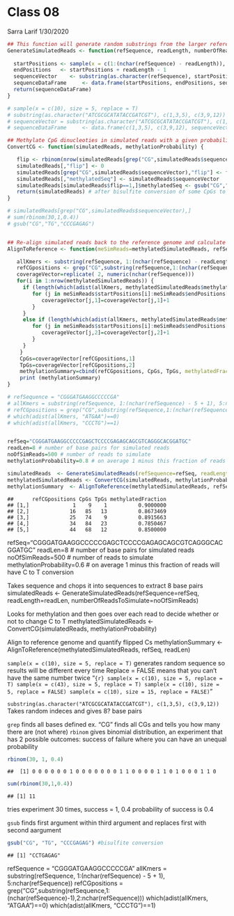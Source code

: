 Class 08
================
Sarra Larif
1/30/2020

``` r
## This function will generate random substrings from the larger reference sequence 
GenerateSimulatedReads <- function(refSequence, readLength, numberOfReadsToSimulate) {
  
  startPositions <- sample(x = c(1:(nchar(refSequence) - readLength)), size = numberOfReadsToSimulate, replace = T)
  endPositions   <- startPositions + readLength - 1
  sequenceVector    <- substring(as.character(refSequence), startPositions, endPositions)
  sequenceDataFrame     <- data.frame(startPositions, endPositions, sequenceVector, stringsAsFactors = FALSE)
  return(sequenceDataFrame)
}

# sample(x = c(10), size = 5, replace = T)
# substring(as.character("ATCGCGCATATACCGATCGT"), c(1,3,5), c(3,9,12))
# sequenceVector = substring(as.character("ATCGCGCATATACCGATCGT"), c(1,3,5), c(3,9,12))
# sequenceDataFrame     <- data.frame(c(1,3,5), c(3,9,12), sequenceVector, stringsAsFactors = FALSE)

## Methylate CpG dinucleoties in simulated reads with a given probability 
ConvertCG <- function(simulatedReads, methylationProbability) {

   flip <- rbinom(nrow(simulatedReads[grep("CG",simulatedReads$sequenceVector),]),1,1-methylationProbability)
   simulatedReads[,"flip"] <- 0
   simulatedReads[grep("CG",simulatedReads$sequenceVector),"flip"] <- flip
   simulatedReads[,"methylatedSeq"] <- simulatedReads$sequenceVector
   simulatedReads[simulatedReads$flip==1,]$methylatedSeq <- gsub("CG","TG",simulatedReads[simulatedReads$flip==1,]$sequenceVector)
   return(simulatedReads) # after bisulfite conversion of some CpGs to TpGs 
}

# simulatedReads[grep("CG",simulatedReads$sequenceVector),]
# sum(rbinom(30,1,0.4))
# gsub("CG","TG","CCCGAGAG")


## Re-align simulated reads back to the reference genome and calculate methylation ratios for CpGs 
AlignToReference <- function(meSimReads=methylatedSimulatedReads, refSequence, readLength, numberOfMismatches=1) {

   allKmers <- substring(refSequence, 1:(nchar(refSequence) - readLength + 1), readLength:nchar(refSequence))
   refCGpositions <- grep("CG",substring(refSequence,1:(nchar(refSequence)-1),2:nchar(refSequence)))
   coverageVector=replicate( 2, numeric(nchar(refSequence)))
   for(i in 1:nrow(methylatedSimulatedReads)) {
     if (length(which(adist(allKmers, methylatedSimulatedReads$methylatedSeq[i])==0,))==1){
        for (j in meSimReads$startPositions[i]:meSimReads$endPositions[i]){
           coverageVector[j,1]=coverageVector[j,1]+1
        }
     }
     else if (length(which(adist(allKmers, methylatedSimulatedReads$methylatedSeq[i])<=numberOfMismatches,))==1){
        for (j in meSimReads$startPositions[i]:meSimReads$endPositions[i]){
           coverageVector[j,2]=coverageVector[j,2]+1
        }
     }
    }
    CpGs=coverageVector[refCGpositions,1]
    TpGs=coverageVector[refCGpositions,2]
    methylationSummary=cbind(refCGpositions, CpGs, TpGs, methylatedFraction=CpGs/(CpGs+TpGs))
    print (methylationSummary)
}

# refSequence = "CGGGATGAAGGCCCCCGA"
# allKmers = substring(refSequence, 1:(nchar(refSequence) - 5 + 1), 5:nchar(refSequence))
# refCGpositions = grep("CG",substring(refSequence,1:(nchar(refSequence)-1),2:nchar(refSequence)))
# which(adist(allKmers, "ATGAA")==0)
# which(adist(allKmers, "CCCTG")==1)


refSeq="CGGGATGAAGGCCCCCGAGCTCCCCGAGAGCAGCGTCAGGGCACGGATGC"
readLen=8 # number of base pairs for simulated reads
noOfSimReads=500 # number of reads to simulate 
methylationProbability=0.8 # on average 1 minus this fraction of reads will have C to T conversion

simulatedReads  <- GenerateSimulatedReads(refSequence=refSeq, readLength=readLen, numberOfReadsToSimulate=noOfSimReads)
methylatedSimulatedReads <- ConvertCG(simulatedReads, methylationProbability)
methylationSummary  <- AlignToReference(methylatedSimulatedReads, refSeq, readLen)
```

    ##      refCGpositions CpGs TpGs methylatedFraction
    ## [1,]              1    9    1          0.9000000
    ## [2,]             16   85   13          0.8673469
    ## [3,]             25   74    9          0.8915663
    ## [4,]             34   84   23          0.7850467
    ## [5,]             44   68   12          0.8500000

refSeq=“CGGGATGAAGGCCCCCGAGCTCCCCGAGAGCAGCGTCAGGGCACGGATGC” readLen=8 \#
number of base pairs for simulated reads noOfSimReads=500 \# number of
reads to simulate methylationProbability=0.6 \# on average 1 minus this
fraction of reads will have C to T conversion

Takes sequence and chops it into sequences to extract 8 base pairs
simulatedReads \<- GenerateSimulatedReads(refSequence=refSeq,
readLength=readLen, numberOfReadsToSimulate=noOfSimReads)

Looks for methylation and then goes over each read to decide whether or
not to change C to T methylatedSimulatedReads \<-
ConvertCG(simulatedReads, methylationProbability)

Align to reference genome and quantify flipped Cs methylationSummary \<-
AlignToReference(methylatedSimulatedReads, refSeq, readLen)

`sample(x = c(10), size = 5, replace = T)` generates random sequence so
results will be different every time Replace = FALSE means that you
can’t have the same number twice “`{r} sample(x = c(10), size = 5,
replace = T) sample(x = c(43), size = 5, replace = T) sample(x = c(10),
size = 5, replace = FALSE) sample(x = c(10), size = 15, replace =
FALSE)`”

`substring(as.character("ATCGCGCATATACCGATCGT"), c(1,3,5), c(3,9,12))`
Takes random indeces and gives 8? base pairs

`grep` finds all bases defined ex. “CG” finds all CGs and tells you how
many there are (not where) `rbinom` gives binomial distribution, an
experiment that has 2 possible outcomes: success of failure where you
can have an unequal probability

``` r
rbinom(30, 1, 0.4)
```

    ##  [1] 0 0 0 0 0 0 1 0 0 0 0 0 0 0 1 1 0 0 0 0 1 1 0 1 0 0 0 1 1 0

``` r
sum(rbinom(30,1,0.4))
```

    ## [1] 11

tries experiment 30 times, success = 1, 0.4 probability of success is
0.4

`gsub` finds first argument within third argument and replaces first
with second aargument

``` r
gsub("CG", "TG", "CCCGAGAG") #bisulfite conversion
```

    ## [1] "CCTGAGAG"

refSequence = “CGGGATGAAGGCCCCCGA” allKmers = substring(refSequence,
1:(nchar(refSequence) - 5 + 1), 5:nchar(refSequence)) refCGpositions =
grep(“CG”,substring(refSequence,1:(nchar(refSequence)-1),2:nchar(refSequence)))
which(adist(allKmers, “ATGAA”)==0) which(adist(allKmers, “CCCTG”)==1)
